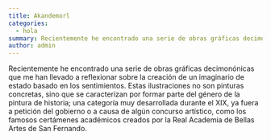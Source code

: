 ```yaml
---
title: Akandemorl
categories:
  - hola
summary: Recientemente he encontrado una serie de obras gráficas decimonónicas que me han llevado a reflexionar sobre la creación de un imaginario de estado basado en los sentimientos. Estas ilustraciones no son pinturas concretas, sino que se caracterizan por formar parte del género de la pintura de historia; una categoría muy desarrollada durante el XIX, ya fuera a petición del gobierno o a causa de algún concurso artístico, como los famosos certámenes académicos creados por la Real Academia de Bellas Artes de San Fernando.
author: admin
---
```

<p>Recientemente he encontrado una serie de obras gráficas decimonónicas que me han llevado a reflexionar sobre la creación de un imaginario de estado basado en los sentimientos. Estas ilustraciones no son pinturas concretas, sino que se caracterizan por formar parte del género de la pintura de historia; una categoría muy desarrollada durante el XIX, ya fuera a petición del gobierno o a causa de algún concurso artístico, como los famosos certámenes académicos creados por la Real Academia de Bellas Artes de San Fernando.</p>